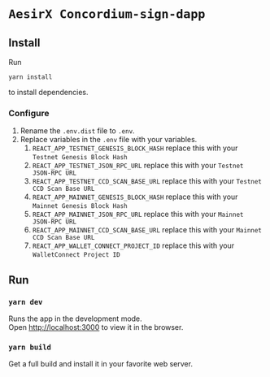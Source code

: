 # `AesirX Concordium-sign-dapp`

## Install

Run

```shell
yarn install
```

to install dependencies.

### Configure

1. Rename the `.env.dist` file to `.env`.
1. Replace variables in the `.env` file with your variables.
   1. `REACT_APP_TESTNET_GENESIS_BLOCK_HASH` replace this with your `Testnet Genesis Block Hash`
   2. `REACT_APP_TESTNET_JSON_RPC_URL` replace this with your `Testnet JSON-RPC URL`
   3. `REACT_APP_TESTNET_CCD_SCAN_BASE_URL` replace this with your `Testnet CCD Scan Base URL`
   4. `REACT_APP_MAINNET_GENESIS_BLOCK_HASH` replace this with your `Mainnet Genesis Block Hash`
   5. `REACT_APP_MAINNET_JSON_RPC_URL` replace this with your `Mainnet JSON-RPC URL`
   6. `REACT_APP_MAINNET_CCD_SCAN_BASE_URL` replace this with your `Mainnet CCD Scan Base URL`
   7. `REACT_APP_WALLET_CONNECT_PROJECT_ID` replace this with your `WalletConnect Project ID`

## Run

### `yarn dev`

Runs the app in the development mode.\
Open [http://localhost:3000](http://localhost:3000) to view it in the browser.

### `yarn build`

Get a full build and install it in your favorite web server.
